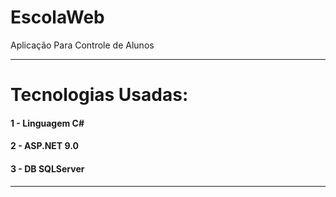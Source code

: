 # EscolaWeb

Aplicação Para Controle de Alunos

----------------------------------------------------------------------------------------------------

# Tecnologias Usadas:

#### 1 - Linguagem C#
#### 2 - ASP.NET 9.0
#### 3 - DB SQLServer

----------------------------------------------------------------------------------------------------
